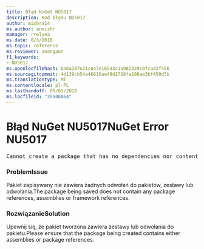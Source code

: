 ```yaml
---
title: Błąd NuGet NU5017
description: Kod błędu NU5017
author: mishra14
ms.author: anmishr
manager: rrelyea
ms.date: 8/3/2018
ms.topic: reference
ms.reviewer: anangaur
f1_keywords:
- NU5017
ms.openlocfilehash: ba6a287e21c647e16543c1a982329c07cad2f456
ms.sourcegitcommit: 4d139cb54a46616ae48d1768fa108ae3bf450d5b
ms.translationtype: MT
ms.contentlocale: pl-PL
ms.lasthandoff: 08/03/2018
ms.locfileid: "39508864"
---
```

# <a name="nuget-error-nu5017"></a><span data-ttu-id="e0685-103">Błąd NuGet NU5017</span><span class="sxs-lookup"><span data-stu-id="e0685-103">NuGet Error NU5017</span></span>
<pre>Cannot create a package that has no dependencies nor content.</pre>

### <a name="issue"></a><span data-ttu-id="e0685-104">Problem</span><span class="sxs-lookup"><span data-stu-id="e0685-104">Issue</span></span>

<span data-ttu-id="e0685-105">Pakiet zapisywany nie zawiera żadnych odwołań do pakietów, zestawy lub odwołania.</span><span class="sxs-lookup"><span data-stu-id="e0685-105">The package being saved does not contain any package references, assemblies or framework references.</span></span>


### <a name="solution"></a><span data-ttu-id="e0685-106">Rozwiązanie</span><span class="sxs-lookup"><span data-stu-id="e0685-106">Solution</span></span>

<span data-ttu-id="e0685-107">Upewnij się, że pakiet tworzona zawiera zestawy lub odwołania do pakietu.</span><span class="sxs-lookup"><span data-stu-id="e0685-107">Please ensure that the package being created contains either assemblies or package references.</span></span>

